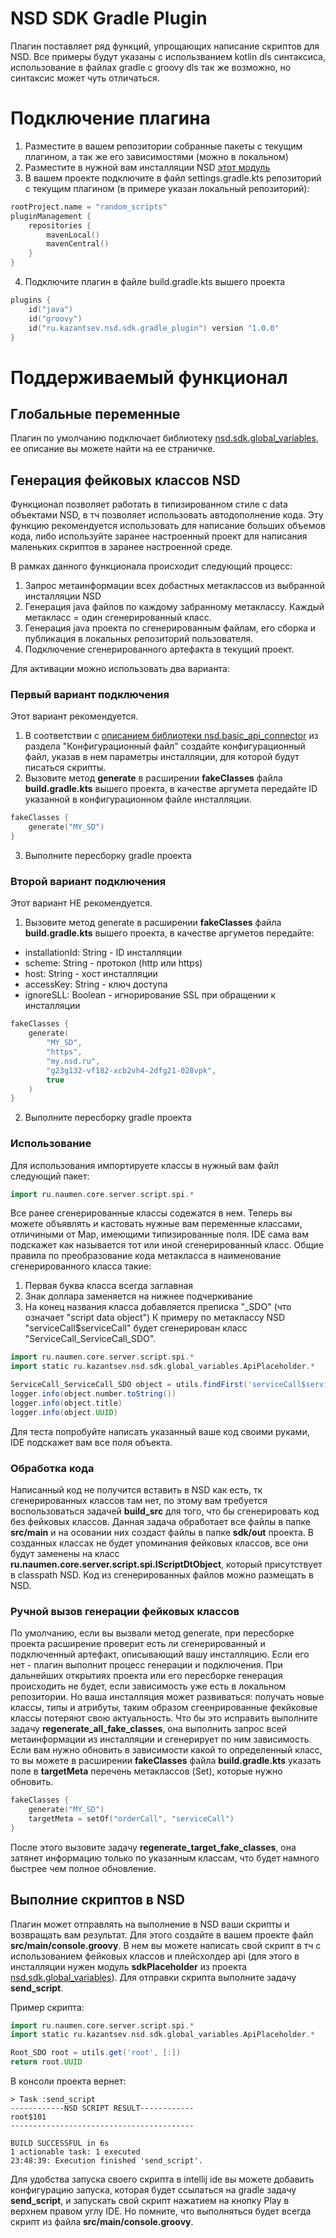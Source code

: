 # NSD SDK Gradle Plugin

Плагин поставляет ряд функций, упрощающих написание скриптов для NSD.
Все примеры будут указаны с использванием kotlin dls синтаксиса, использование в файлах gradle с groovy dls так же возможно, но синтаксис может чуть отличаться.  

# Подключение плагина

1. Разместите в вашем репозитории собранные пакеты с текущим плагином, а так же его зависимостями (можно в локальном)
2. Разместите в нужной вам инсталляции NSD [этот модуль](https://github.com/exeki/nsd.modules.sdk_controller)
3. В вашем проекте подключите в файл settings.gradle.kts репозиторий с текущим плагином (в примере указан локальный репозиторий):
```kotlin
rootProject.name = "random_scripts"
pluginManagement {
    repositories {
        mavenLocal()
        mavenCentral()
    }
}
```
4. Подключите плагин в файле build.gradle.kts вышего проекта
```kotlin
plugins {
    id("java")
    id("groovy")
    id("ru.kazantsev.nsd.sdk.gradle_plugin") version "1.0.0"
}
```

# Поддерживаемый функционал

## Глобальные переменные

Плагин по умолчанию подключает библиотеку [nsd.sdk.global_variables](https://github.com/exeki/nsd.sdk.global_variables), ее описание вы можете найти на ее страничке.

## Генерация фейковых классов NSD

Функционал позволяет работать в типизированном стиле с data объектами NSD, в тч позволяет использовать автодополнение кода.
Эту функцию рекомендуется использовать для написание больших объемов кода, либо используйте заранее настроенный проект для написания маленьких скриптов в заранее настроенной среде.

В рамках данного функционала происходит следующий процесс:
1. Запрос метаинформации всех добастных метаклассов из выбранной инсталляции NSD
2. Генерация java файлов по каждому забранному метаклассу. Каждый метакласс = один сгенерированный класс.
3. Генерация java проекта по сгенерированным файлам, его сборка и публикация в локальных репозиторий пользователя.
4. Подключение сгенерированного артефакта в текущий проект.

Для активации можно использовать два варианта:

### Первый вариант подключения

Этот вариант рекомендуется.

1. В соответствии с [описанием библиотеки nsd.basic_api_connector](https://github.com/exeki/nsd.basic_api_connector/blob/master/README.md) из раздела "Конфигурационный файл" создайте конфигурационный файл, указав в нем параметры инсталляции, для которой будут писаться скрипты. 
2. Вызовите метод **generate** в расширении **fakeClasses** файла **build.gradle.kts** вышего проекта, в качестве аргумета передайте ID указанной в конфигурационном файле инсталляции.
```kotlin
fakeClasses {
    generate("MY_SD")
}
```
3. Выполните пересборку gradle проекта

### Второй вариант подключения

Этот вариант НЕ рекомендуется.

1. Вызовите метод generate в расширении **fakeClasses** файла **build.gradle.kts** вышего проекта, в качестве аргуметов передайте:
- installationId: String - ID инсталляции 
- scheme: String - протокол (http или https)
- host: String - хост инсталляции
- accessKey: String - ключ доступа
- ignoreSLL: Boolean - игнорирование SSL при обращении к инсталляции
```kotlin
fakeClasses {
    generate(
        "MY_SD",
        "https",
        "my.nsd.ru",
        "g23g132-vf182-xcb2vh4-2dfg21-028vpk",
        true
    )
}
```
2. Выполните пересборку gradle проекта

### Использование

Для использования импортируете классы в нужный вам файл следующий пакет:
```groovy
import ru.naumen.core.server.script.spi.*
```
Все ранее сгенерированные классы содежатся в нем.
Теперь вы можете объявлять и кастовать нужные вам переменные классами, отличиными от Map, имеющими типизированные поля. 
IDE сама вам подскажет как называется тот или иной сгенерированный класс. 
Общие правила по преобразование кода метакласса в наименование сгенерированного класса такие:
1. Первая буква класса всегда заглавная
2. Знак доллара заменяется на нижнее подчеркивание
3. На конец названия класса добавляется преписка "_SDO" (что означает "script data object")
К примеру по метаклассу NSD "serviceCall$serviceCall" будет сгенерирован класс "ServiceCall_ServiceCall_SDO".
```groovy
import ru.naumen.core.server.script.spi.*
import static ru.kazantsev.nsd.sdk.global_variables.ApiPlaceholder.*

ServiceCall_ServiceCall_SDO object = utils.findFirst('serviceCall$serviceCall', [:]) as ServiceCall_ServiceCall_SDO
logger.info(object.number.toString())
logger.info(object.title)
logger.info(object.UUID)
```
Для теста попробуйте написать указанный ваше код своими руками, IDE подскажет вам все поля объекта.

### Обработка кода

Написанный код не получится вставить в NSD как есть, тк сгенерированных классов там нет, по этому вам требуется воспользоваться задачей **build_src** для того, что бы сгенерировать код без фейковых классов.
Данная задача обработает все файлы в папке **src/main** и на осовании них создаст файлы в папке **sdk/out** проекта. В созданных классах не будет упоминания фейковых классов, все они будут заменены на класс **ru.naumen.core.server.script.spi.IScriptDtObject**, который присутствует в classpath NSD.
Код из сгенерированных файлов можно размещать в NSD.

### Ручной вызов генерации фейковых классов

По умолчанию, если вы вызвали метод generate, при пересборке проекта расширение проверит есть ли сгенерированный и подключенный артефакт, описывающий вашу инсталляцию. 
Если его нет - плагин выполнит процесс генерации и подключения. При дальнейших открытиях проекта или его пересборке генерация происходить не будет, если зависимость уже есть в локальном репозитории. 
Но ваша инсталляция может развиваться: получать новые классы, типы и атрибуты, таким образом сгеенрированные фекйковые классы потеряют свою актуальность. Что бы это исправить выполните задачу **regenerate_all_fake_classes**, она выполнить запрос всей метаинформации из инсталляции и сгенерирует по ним зависимость.
Если вам нужно обновить в зависимости какой то определенный класс, то вы можете в расширении **fakeClasses** файла **build.gradle.kts** указать поле в **targetMeta** перечень метаклассов (Set), которые нужно обновить.
```kotlin
fakeClasses {
    generate("MY_SD")
    targetMeta = setOf("orderCall", "serviceCall")
}
```
После этого вызовите задачу **regenerate_target_fake_classes**, она затянет информацию только по указанным классам, что будет намного быстрее чем полное обновление.

## Выполние скриптов в NSD

Плагин может отправлять на выполнение в NSD ваши скрипты и возвращать вам результат. 
Для этого создайте в вашем проекте файл **src/main/console.groovy**. В нем вы можете написать свой скрипт в тч с использованием фейковых классов и плейсхолдер api (для этого в инсталляции нужен модуль **sdkPlaceholder** из проекта [nsd.sdk.global_variables](https://github.com/exeki/nsd.sdk.global_variables)).
Для отправки скрипта выполните задачу **send_script**.

Пример скрипта:
```groovy
import ru.naumen.core.server.script.spi.*
import static ru.kazantsev.nsd.sdk.global_variables.ApiPlaceholder.*

Root_SDO root = utils.get('root', [:])
return root.UUID
```
В консоли проекта вернет:
```
> Task :send_script
------------NSD SCRIPT RESULT------------
root$101
-----------------------------------------

BUILD SUCCESSFUL in 6s
1 actionable task: 1 executed
23:48:39: Execution finished 'send_script'.
```

Для удобства запуска своего скрипта в intellij ide вы можете добавить конфигурацию запуска, 
которая будет ссылаться на gradle задачу **send_script**, и запускать свой скрипт нажатием на кнопку Play в верхнем правом углу IDE.
Но помните, что выполняться будет всегда скрипт из файла **src/main/console.groovy**.




